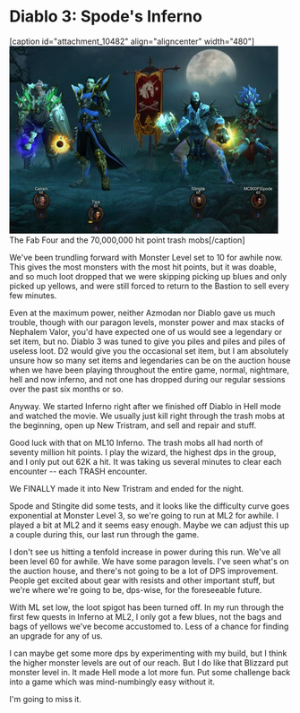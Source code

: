 # Diablo 3: Spode's Inferno

[caption id="attachment\_10482" align="aligncenter" width="480"][![](../uploads/2012/12/Diablo-III-2012-12-02-23-58-26-14-480x335.jpg "The Fab Four and the 70,000,000 hit point trash mobs")](../uploads/2012/12/Diablo-III-2012-12-02-23-58-26-14.jpg) The Fab Four and the 70,000,000 hit point trash mobs[/caption]

We've been trundling forward with Monster Level set to 10 for awhile now. This gives the most monsters with the most hit points, but it was doable, and so much loot dropped that we were skipping picking up blues and only picked up yellows, and were still forced to return to the Bastion to sell every few minutes.

Even at the maximum power, neither Azmodan nor Diablo gave us much trouble, though with our paragon levels, monster power and max stacks of Nephalem Valor, you'd have expected one of us would see a legendary or set item, but no. Diablo 3 was tuned to give you piles and piles and piles of useless loot. D2 would give you the occasional set item, but I am absolutely unsure how so many set items and legendaries can be on the auction house when we have been playing throughout the entire game, normal, nightmare, hell and now inferno, and not one has dropped during our regular sessions over the past six months or so.

Anyway. We started Inferno right after we finished off Diablo in Hell mode and watched the movie. We usually just kill right through the trash mobs at the beginning, open up New Tristram, and sell and repair and stuff.

Good luck with that on ML10 Inferno. The trash mobs all had north of seventy million hit points. I play the wizard, the highest dps in the group, and I only put out 62K a hit. It was taking us several minutes to clear each encounter -- each TRASH encounter.

We FINALLY made it into New Tristram and ended for the night.

Spode and Stingite did some tests, and it looks like the difficulty curve goes exponential at Monster Level 3, so we're going to run at ML2 for awhile. I played a bit at ML2 and it seems easy enough. Maybe we can adjust this up a couple during this, our last run through the game.

I don't see us hitting a tenfold increase in power during this run. We've all been level 60 for awhile. We have some paragon levels. I've seen what's on the auction house, and there's not going to be a lot of DPS improvement. People get excited about gear with resists and other important stuff, but we're where we're going to be, dps-wise, for the foreseeable future.

With ML set low, the loot spigot has been turned off. In my run through the first few quests in Inferno at ML2, I only got a few blues, not the bags and bags of yellows we've become accustomed to. Less of a chance for finding an upgrade for any of us.

I can maybe get some more dps by experimenting with my build, but I think the higher monster levels are out of our reach. But I do like that Blizzard put monster level in. It made Hell mode a lot more fun. Put some challenge back into a game which was mind-numbingly easy without it.

I'm going to miss it.
